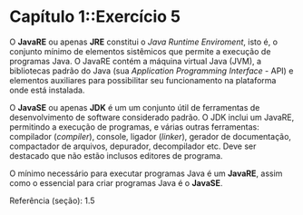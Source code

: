 # Capítulo 1::Exercício 5

O **JavaRE** ou apenas **JRE** constitui o *Java Runtime Enviroment*, isto é, o conjunto mínimo de elementos sistêmicos que permite a execução de programas Java. O JavaRE contém a máquina virtual Java (JVM), a bibliotecas padrão do Java (sua *Application Programming Interface* - API) e elementos auxiliares para possibilitar seu funcionamento na plataforma onde está instalada.

O **JavaSE** ou apenas **JDK** é um um conjunto útil de ferramentas de desenvolvimento de software considerado padrão. O JDK inclui um JavaRE, permitindo a execução de programas, e várias outras ferramentas: compilador (*compiler*), console, ligador (*linker*), gerador de documentação, compactador de arquivos, depurador, decompilador etc. Deve ser destacado que não estão inclusos editores de programa.

O mínimo necessário para executar programas Java é um **JavaRE**, assim como o essencial para criar programas Java é o **JavaSE**.

Referência (seção): 1.5
